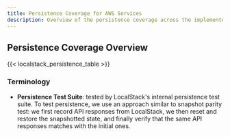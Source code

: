 ```yaml
---
title: Persistence Coverage for AWS Services
description: Overview of the persistence coverage across the implemented AWS services.
---
```


## Persistence Coverage Overview

{{< localstack_persistence_table >}}

### Terminology

- **Persistence Test Suite**: tested by LocalStack's internal persistence test suite.
To test persistence, we use an approach similar to snapshot parity test:
we first record API responses from LocalStack, we then reset and restore the snapshotted state,
and finally verify that the same API responses matches with the initial ones.
